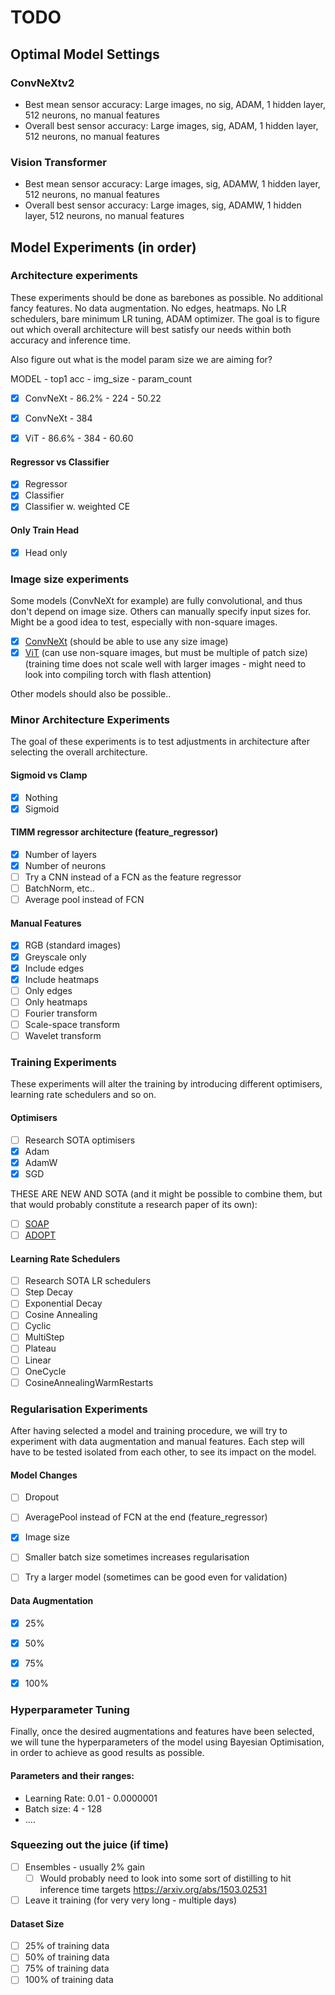 # TODO

## Optimal Model Settings
### ConvNeXtv2
- Best mean sensor accuracy: Large images, no sig, ADAM, 1 hidden layer, 512 neurons, no manual features 
- Overall best sensor accuracy: Large images, sig, ADAM, 1 hidden layer, 512 neurons, no manual features
  
### Vision Transformer
- Best mean sensor accuracy: Large images, sig, ADAMW, 1 hidden layer, 512 neurons, no manual features
- Overall best sensor accuracy: Large images, sig, ADAMW, 1 hidden layer, 512 neurons, no manual features

## Model Experiments (in order)
### Architecture experiments
These experiments should be done as barebones as possible. No additional fancy features. No data augmentation. No edges, heatmaps. No LR schedulers, bare minimum LR tuning, ADAM optimizer. The goal is to figure out which overall architecture will best satisfy our needs within both accuracy and inference time.

Also figure out what is the model param size we are aiming for?

MODEL - top1 acc - img_size - param_count
- [X] ConvNeXt - 86.2% - 224 - 50.22
- [X] ConvNeXt - 384
- [X] ViT - 86.6% - 384 - 60.60


#### Regressor vs Classifier
- [X] Regressor
- [X] Classifier
- [X] Classifier w. weighted CE

#### Only Train Head
- [X] Head only

### Image size experiments
Some models (ConvNeXt for example) are fully convolutional, and thus don't depend on image size. Others can manually specify input sizes for. Might be a good idea to test, especially with non-square images.

- [X] [ConvNeXt](https://github.com/huggingface/pytorch-image-models/discussions/2269) (should be able to use any size image)
- [X] [ViT](https://github.com/huggingface/pytorch-image-models/discussions/2104) (can use non-square images, but must be multiple of patch size) (training time does not scale well with larger images - might need to look into compiling torch with flash attention)

Other models should also be possible..

### Minor Architecture Experiments
The goal of these experiments is to test adjustments in architecture after selecting the overall architecture.

#### Sigmoid vs Clamp
- [X] Nothing
- [X] Sigmoid

#### TIMM regressor architecture (feature_regressor)
- [X] Number of layers
- [X] Number of neurons
- [ ] Try a CNN instead of a FCN as the feature regressor
- [ ] BatchNorm, etc..
- [ ] Average pool instead of FCN

#### Manual Features
- [X] RGB (standard images)
- [X] Greyscale only
- [X] Include edges
- [X] Include heatmaps
- [ ] Only edges
- [ ] Only heatmaps
- [ ] Fourier transform
- [ ] Scale-space transform
- [ ] Wavelet transform

### Training Experiments
These experiments will alter the training by introducing different optimisers, learning rate schedulers and so on.

#### Optimisers
- [ ] Research SOTA optimisers
- [X] Adam
- [X] AdamW
- [X] SGD

THESE ARE NEW AND SOTA (and it might be possible to combine them, but that would probably constitute a research paper of its own):
- [ ] [SOAP](https://arxiv.org/abs/2409.11321)
- [ ] [ADOPT](https://x.com/ishohei220/status/1854051859385978979)

#### Learning Rate Schedulers
- [ ] Research SOTA LR schedulers
- [ ] Step Decay
- [ ] Exponential Decay
- [ ] Cosine Annealing
- [ ] Cyclic
- [ ] MultiStep
- [ ] Plateau
- [ ] Linear
- [ ] OneCycle
- [ ] CosineAnnealingWarmRestarts

### Regularisation Experiments
After having selected a model and training procedure, we will try to experiment with data augmentation and manual features. Each step will have to be tested isolated from each other, to see its impact on the model.

#### Model Changes
- [ ] Dropout
- [ ] AveragePool instead of FCN at the end (feature_regressor)
- [X] Image size
- [ ] Smaller batch size sometimes increases regularisation
- [ ] Try a larger model (sometimes can be good even for validation)


#### Data Augmentation
- [X] 25%
- [X] 50%
- [X] 75%
- [X] 100% 


### Hyperparameter Tuning
Finally, once the desired augmentations and features have been selected, we will tune the hyperparameters of the model using Bayesian Optimisation, in order to achieve as good results as possible.

#### Parameters and their ranges:
- Learning Rate: 0.01 - 0.0000001
- Batch size: 4 - 128
- ....

### Squeezing out the juice (if time)
- [ ] Ensembles - usually 2% gain
  - [ ] Would probably need to look into some sort of distilling to hit inference time targets https://arxiv.org/abs/1503.02531
- [ ] Leave it training (for very very long - multiple days)

#### Dataset Size
- [ ] 25% of training data
- [ ] 50% of training data
- [ ] 75% of training data
- [ ] 100% of training data

